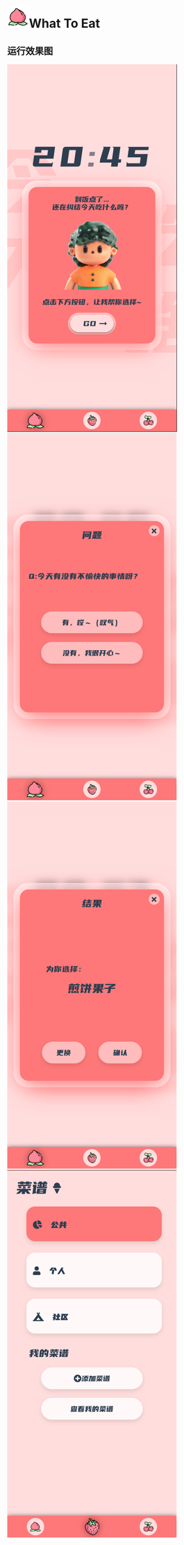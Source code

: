 # <img src="./public/img/taozi.png" style="width:50px;">What To Eat 

## 运行效果图
<img src="./Docs/img/1.png" style="">
<img src="./Docs/img/2.png" style="">
<img src="./Docs/img/3.png" style="">
<img src="./Docs/img/4.png" style="">

